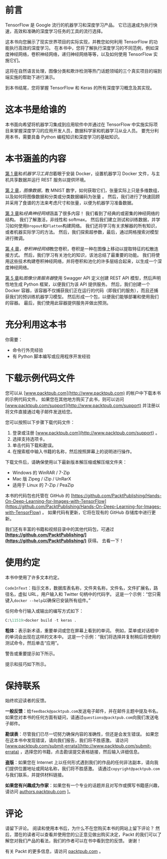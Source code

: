 # 前言

TensorFlow 是 Google 流行的机器学习和深度学习产品。 它已迅速成为执行快速，高效和准确的深度学习任务的工具的流行选择。

这本书向您展示了现实世界项目的实际实现，并教您如何利用 TensorFlow 的功能执行高效的深度学习。 在本书中，您将了解执行深度学习的不同范例，例如深度神经网络，卷积神经网络，递归神经网络等等，以及如何使用 TensorFlow 实施它们。

这将在自然语言处理，图像分类和欺诈检测等热门话题领域的三个真实项目的端到端实施的帮助下进行演示。

到本书结尾，您将掌握 TensorFlow 和 Keras 的所有深度学习概念及其实现。

# 这本书是给谁的

本书面向希望将机器学习集成到应用软件中并通过在 TensorFlow 中实施实际项目来掌握深度学习的应用开发人员，数据科学家和机器学习从业人员。 要充分利用本书，需要具备 Python 编程知识和深度学习的基础知识。

# 本书涵盖的内容

[第 1 章](1.html)和*机器学习工具包*着眼于安装 Docker，设置机器学习 Docker 文件，与主机共享数据并运行 REST 服务以提供环境。

[第 2 章](2.html)，*图像数据*，教 MNIST 数字，如何获取它们，张量实际上只是多维数组，以及如何将图像数据和分类或分类数据编码为张量 。 然后，我们进行了快速回顾并采用了食谱的方法来考虑尺寸和张量，以便为机器学习准备数据。

[第 3 章](3.html)和*经典神经网络*涵盖了很多内容！ 我们看到了经典的或密集的神经网络的结构。 我们了解激活，非线性和 softmax。 然后我们建立测试和训练数据，并学习如何使用`Dropout`和`Flatten`构建网络。 我们还将学习有关求解器的所有知识，或者机器实际学习的方法。 然后，我们探索超参数，最后，通过网格搜索对模型进行微调。

[第 4 章](4.html)，*卷积神经网络*教您卷积，卷积是一种在图像上移动以提取特征的松散连接方式。 然后，我们学习有关池化的知识，该池总结了最重要的功能。 我们将使用这些技术构建卷积神经网络，并将卷积和池化的许多层结合起来，以生成一个深度神经网络。

[第 5 章](5.html)和*图像分类服务器*使用 Swagger API 定义创建 REST API 模型，然后声明性地生成 Python 框架，以便我们为该 API 提供服务。 然后，我们创建一个 Docker 容器，该容器不仅捕获我们正在运行的代码（即我们的服务），而且还捕获我们的预训练机器学习模型。 然后形成一个包，以便我们能够部署和使用我们的容器。 最后，我们使用此容器提供服务并做出预测。

# 充分利用这本书

你需要：

*   命令行外壳经验
*   有 Python 脚本编写或应用程序开发经验

# 下载示例代码文件

您可以从 [www.packtpub.com](http://www.packtpub.com) 的帐户中下载本书的示例代码文件。 如果您在其他地方购买了此书，则可以访问 [www.packtpub.com/support](http://www.packtpub.com/support) 并注册以将文件直接通过电子邮件发送给您。

您可以按照以下步骤下载代码文件：

1.  登录或注册 [www.packtpub.com](http://www.packtpub.com/support) 。
2.  选择支持选项卡。
3.  单击代码下载和勘误。
4.  在搜索框中输入书籍的名称，然后按照屏幕上的说明进行操作。

下载文件后，请确保使用以下最新版本解压缩或解压缩文件夹：

*   Windows 的 WinRAR / 7-Zip
*   Mac 版 Zipeg / iZip / UnRarX
*   适用于 Linux 的 7-Zip / PeaZip

本书的代码包也托管在 GitHub 的 [https://github.com/PacktPublishing/Hands-On-Deep-Learning-for-Images-with-TensorFlow](https://github.com/PacktPublishing/Hands-On-Deep-Learning-for-Images-with-TensorFlow) 。 如果代码有更新，它将在现有的 GitHub 存储库中进行更新。

我们还有丰富的书籍和视频目录中的其他代码包，可通过 **[https://github.com/PacktPublishing/](https://github.com/PacktPublishing/)** 获得。 去看一下！

# 使用约定

本书中使用了许多文本约定。

`CodeInText`：指示文本，数据库表名称，文件夹名称，文件名，文件扩展名，路径名，虚拟 URL，用户输入和 Twitter 句柄中的代码字。 这是一个示例：“您只需键入`docker --help`以确保已安装所有组件。”

任何命令行输入或输出的编写方式如下：

```py
C:\11519>docker build -t keras .
```

**粗体**：表示新术语，重要单词或您在屏幕上看到的单词。 例如，菜单或对话框中的单词会出现在这样的文本中。 这是一个示例：“我们将选择并复制稍后将使用的测试命令，然后单击“应用”。

警告或重要提示如下所示。

提示和技巧如下所示。

# 保持联系

始终欢迎读者的反馈。

**一般反馈**：给`feedback@packtpub.com`发送电子邮件，并在邮件主题中提及书名。 如果您对本书的任何方面有疑问，请通过`questions@packtpub.com`向我们发送电子邮件。

**勘误表**：尽管我们已尽一切努力确保内容的准确性，但还是会发生错误。 如果您在这本书中发现错误，请向我们报告，我们将不胜感激。 请访问 [www.packtpub.com/submit-errata](http://www.packtpub.com/submit-errata) ，选择您的书籍，点击勘误提交表格链接，然后输入详细信息。

**盗版**：如果您在 Internet 上以任何形式遇到我们的作品的任何非法副本，请向我们提供位置地址或网站名称，我们将不胜感激。 请通过`copyright@packtpub.com`与我们联系，并提供材料链接。

**如果您有兴趣成为作家**：如果您有一个专业的话题并且对写作或撰写书籍感兴趣，请访问 [authors.packtpub.com](http://authors.packtpub.com/) ]。

# 评论

请留下评论。 阅读和使用本书后，为什么不在您购买本书的网站上留下评论？ 然后，潜在的读者可以查看并使用您的公正意见做出购买决定，Packt 的我们可以了解您对我们产品的看法，我们的作者可以在书中看到您的反馈。 谢谢！

有关 Packt 的更多信息，请访问 [packtpub.com](https://www.packtpub.com/) 。